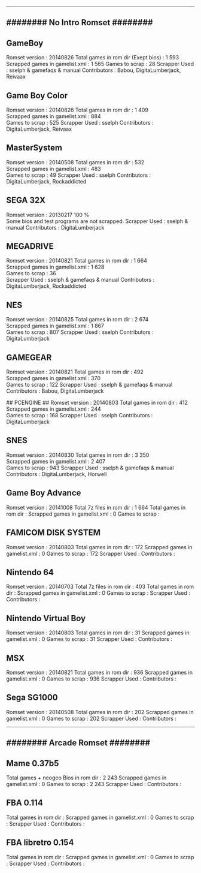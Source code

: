 ﻿-------------------------------
######## No Intro Romset ########
-------------------------------

## GameBoy ##
Romset version : 20140826
Total games in rom dir (Exept bios) : 1 593
Scrapped games in gamelist.xml : 1 565
Games to scrap : 28
Scrapper Used : sselph & gamefaqs & manual
Contributors : Babou, DigitaLumberjack, Reivaax

## Game Boy Color ##
Romset version : 20140826
Total games in rom dir : 1 409  
Scrapped games in gamelist.xml : 884  
Games to scrap : 525
Scrapper Used : sselph
Contributors : DigitaLumberjack, Reivaax

## MasterSystem ##
Romset version : 20140508
Total games in rom dir : 532  
Scrapped games in gamelist.xml : 483  
Games to scrap : 49
Scrapper Used : sselph
Contributors : DigitaLumberjack, Rockaddicted

## SEGA 32X ##
Romset version : 20130217
100 %  
Some bios and test programs are not scrapped.
Scrapper Used : sselph & manual
Contributors : DigitaLumberjack

## MEGADRIVE ##
Romset version : 20140821
Total games in rom dir : 1 664   
Scrapped games in gamelist.xml : 1 628   
Games to scrap : 36   
Scrapper Used : sselph & gamefaqs & manual
Contributors : DigitaLumberjack, Rockaddicted

## NES ##
Romset version : 20140825
Total games in rom dir : 2 674  
Scrapped games in gamelist.xml : 1 867  
Games to scrap : 807
Scrapper Used : sselph
Contributors : DigitaLumberjack

## GAMEGEAR ##
Romset version : 20140821
Total games in rom dir : 492  
Scrapped games in gamelist.xml : 370  
Games to scrap : 122
Scrapper Used : sselph & gamefaqs & manual
Contributors : Babou, DigitaLumberjack

## PCENGINE ##
Romset version : 20140803
Total games in rom dir : 412   
Scrapped games in gamelist.xml : 244  
Games to scrap : 168
Scrapper Used : sselph
Contributors : DigitaLumberjack

## SNES ##
Romset version : 20140830
Total games in rom dir : 3 350  
Scrapped games in gamelist.xml : 2 407  
Games to scrap : 943
Scrapper Used : sselph & gamefaqs & manual
Contributors : DigitaLumberjack, Horwell

## Game Boy Advance ##
Romset version : 20141008
Total 7z files in rom dir : 1 664
Total games in rom dir :
Scrapped games in gamelist.xml : 0
Games to scrap :

## FAMICOM DISK SYSTEM ##
Romset version : 20140803
Total games in rom dir : 172
Scrapped games in gamelist.xml : 0
Games to scrap : 172
Scrapper Used :
Contributors :

## Nintendo 64 ##
Romset version : 20140703
Total 7z files in rom dir : 403
Total games in rom dir :
Scrapped games in gamelist.xml : 0
Games to scrap :
Scrapper Used :
Contributors :

## Nintendo Virtual Boy ##
Romset version : 20140803
Total games in rom dir : 31
Scrapped games in gamelist.xml : 0
Games to scrap : 31
Scrapper Used :
Contributors :

## MSX ##
Romset version : 20140821
Total games in rom dir : 936
Scrapped games in gamelist.xml : 0
Games to scrap : 936
Scrapper Used :
Contributors :

## Sega SG1000 ##
Romset version : 20140508
Total games in rom dir : 202
Scrapped games in gamelist.xml : 0
Games to scrap : 202
Scrapper Used :
Contributors :


-------------------------------
######## Arcade Romset ########
-------------------------------

## Mame 0.37b5 ##
Total games + neogeo Bios in rom dir : 2 243
Scrapped games in gamelist.xml : 0
Games to scrap : 2 243
Scrapper Used :
Contributors :

## FBA 0.114 ##
Total games in rom dir :
Scrapped games in gamelist.xml : 0
Games to scrap :
Scrapper Used :
Contributors :

## FBA libretro 0.154 ##
Total games in rom dir :
Scrapped games in gamelist.xml : 0
Games to scrap :
Scrapper Used :
Contributors :